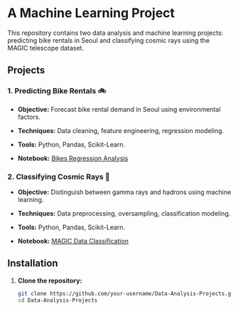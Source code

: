 # A Machine Learning  Project

This repository contains two data analysis and machine learning projects: predicting bike rentals in Seoul and classifying cosmic rays using the MAGIC telescope dataset.

## Projects

### 1. Predicting Bike Rentals 🚲
- **Objective:** Forecast bike rental demand in Seoul using environmental factors.
- **Techniques:** Data cleaning, feature engineering, regression modeling.
- **Tools:** Python, Pandas, Scikit-Learn.



- **Notebook:** [Bikes Regression Analysis](notebooks/bikes_regression.ipynb)

### 2. Classifying Cosmic Rays 🌌
- **Objective:** Distinguish between gamma rays and hadrons using machine learning.
- **Techniques:** Data preprocessing, oversampling, classification modeling.
- **Tools:** Python, Pandas, Scikit-Learn.



- **Notebook:** [MAGIC Data Classification](notebooks/MAGIC_DATA_LESSON.ipynb)

## Installation

1. **Clone the repository:**
   ```bash
   git clone https://github.com/your-username/Data-Analysis-Projects.git
   cd Data-Analysis-Projects
